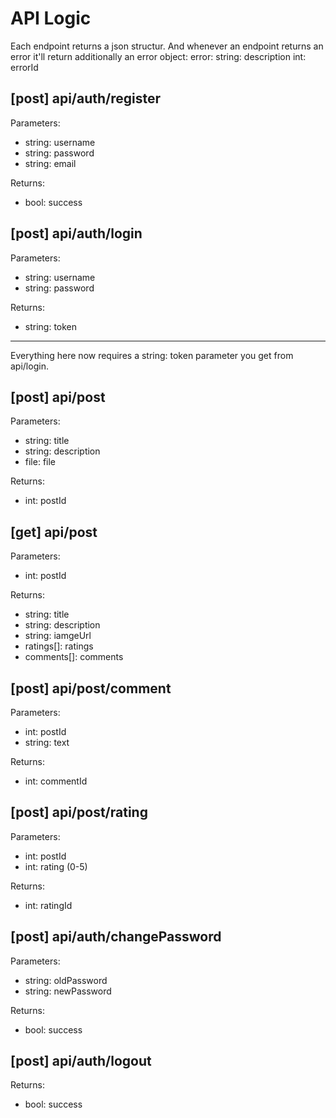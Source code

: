 # API Logic

Each endpoint returns a json structur.
And whenever an endpoint returns an error it'll return additionally an error object:
error: 
    string: description
    int: errorId

## [post] api/auth/register

Parameters: 
* string: username
* string: password
* string: email

Returns:
* bool: success

## [post] api/auth/login

Parameters:
* string: username
* string: password

Returns:
* string: token

---

Everything here now requires a string: token parameter you get from api/login.

## [post] api/post

Parameters:
* string: title
* string: description
* file: file

Returns:
* int: postId

## [get] api/post

Parameters:
* int: postId

Returns:
* string: title
* string: description
* string: iamgeUrl
* ratings[]: ratings
* comments[]: comments

## [post] api/post/comment

Parameters:
* int: postId
* string: text

Returns:
* int: commentId

## [post] api/post/rating

Parameters:
* int: postId
* int: rating (0-5)

Returns:
* int: ratingId

## [post] api/auth/changePassword

Parameters:
* string: oldPassword
* string: newPassword

Returns:
* bool: success

## [post] api/auth/logout

Returns:
* bool: success